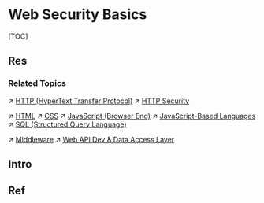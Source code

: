 # Web Security Basics

[TOC]



## Res
### Related Topics
↗ [HTTP (HyperText Transfer Protocol)](../../../../🔑%20CS%20Core/🏎️%20Computer%20Networking%20and%20Communication/📌%20Computer%20Networking%20Basics/0x01%20Application%20Layer/🔥%20Web%20(WWW)%20Protocols/HTTP%20(HyperText%20Transfer%20Protocol)/HTTP%20(HyperText%20Transfer%20Protocol).md)
↗ [HTTP Security](../../../../🔑%20CS%20Core/🏎️%20Computer%20Networking%20and%20Communication/📌%20Computer%20Networking%20Basics/0x01%20Application%20Layer/🔥%20Web%20(WWW)%20Protocols/HTTP%20(HyperText%20Transfer%20Protocol)/HTTP%20Secuirty/HTTP%20Security.md)

↗ [HTML](../../../../Software%20Engineering/👾%20Web%20Development/🖥️%20Web%20FrontEnd%20Dev/📌%20Web%20Frontend%20Basics/HTML/HTML.md)
↗ [CSS](../../../../Software%20Engineering/👾%20Web%20Development/🖥️%20Web%20FrontEnd%20Dev/📌%20Web%20Frontend%20Basics/CSS/CSS.md)
↗ [JavaScript (Browser End)](../../../../Software%20Engineering/👾%20Web%20Development/🖥️%20Web%20FrontEnd%20Dev/📌%20Web%20Frontend%20Basics/JavaScript%20(Browser%20End)/JavaScript%20(Browser%20End).md)
↗ [JavaScript-Based Languages](../../../../🔑%20CS%20Core/👩‍💻%20Programming%20Methodology%20and%20Languages/Compiled%20Languages/🐝%20JavaScript-Based%20Languages/JavaScript-Based%20Languages.md)
↗ [SQL (Structured Query Language)](../../../../🔑%20CS%20Core/🍕%20Database%20System/🗣️%20Database%20Languages/🦆%20Query%20Languages%20(Data%20Query%20Languages,%20DQL)/🩼%20SQL%20(Structured%20Query%20Language)/SQL%20(Structured%20Query%20Language).md)

↗ [Middleware](../../../../Software%20Engineering/👾%20Web%20Development/🥪%20Middleware/Middleware.md)
↗ [Web API Dev & Data Access Layer](../../../../Software%20Engineering/👾%20Web%20Development/🥪%20Middleware/👬%20Web%20API%20Dev%20&%20Data%20Access%20Layer/Web%20API%20Dev%20&%20Data%20Access%20Layer.md)



## Intro


## Ref

